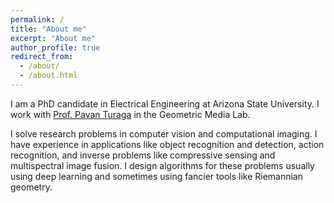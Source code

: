 ```yaml
---
permalink: /
title: "About me"
excerpt: "About me"
author_profile: true
redirect_from: 
  - /about/
  - /about.html
---
```


I am a PhD candidate in Electrical Engineering at Arizona State University. I work with [Prof. Pavan Turaga](https://pavanturaga.com/) in the Geometric Media Lab. 

I solve research problems in computer vision and computational imaging. I have experience in applications like object recognition and detection, action recognition, and inverse problems like compressive sensing and multispectral image fusion. I design algorithms for these problems usually using deep learning and sometimes using fancier tools like Riemannian geometry.
